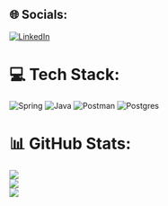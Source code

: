 
## 🌐 Socials:
[![LinkedIn](https://img.shields.io/badge/LinkedIn-%230077B5.svg?logo=linkedin&logoColor=white)](https://linkedin.com/in/https://www.linkedin.com/in/anshitmishra/) 

# 💻 Tech Stack:
![Spring](https://img.shields.io/badge/spring-%236DB33F.svg?style=for-the-badge&logo=spring&logoColor=white) ![Java](https://img.shields.io/badge/java-%23ED8B00.svg?style=for-the-badge&logo=java&logoColor=white) ![Postman](https://img.shields.io/badge/Postman-FF6C37?style=for-the-badge&logo=postman&logoColor=white) ![Postgres](https://img.shields.io/badge/postgres-%23316192.svg?style=for-the-badge&logo=postgresql&logoColor=white)
# 📊 GitHub Stats:
![](https://github-readme-stats.vercel.app/api?username=anshitmishraa&theme=default&hide_border=false&include_all_commits=true&count_private=true)<br/>
![](https://github-readme-streak-stats.herokuapp.com/?user=anshitmishraa&theme=default&hide_border=false)<br/>
![](https://github-readme-stats.vercel.app/api/top-langs/?username=anshitmishraa&theme=default&hide_border=false&include_all_commits=true&count_private=true&layout=compact)
